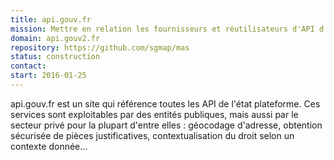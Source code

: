 ```yaml
---
title: api.gouv.fr
mission: Mettre en relation les fournisseurs et réutilisateurs d'API d'administrations publiques.
domain: api.gouv2.fr
repository: https://github.com/sgmap/mas
status: construction
contact:
start: 2016-01-25
---
```


api.gouv.fr est un site qui référence toutes les API de l'état plateforme. Ces services sont exploitables par des entités publiques, mais aussi par le secteur privé pour la plupart d'entre elles : géocodage d'adresse, obtention sécurisée de pièces justificatives, contextualisation du droit selon un contexte donnée…
